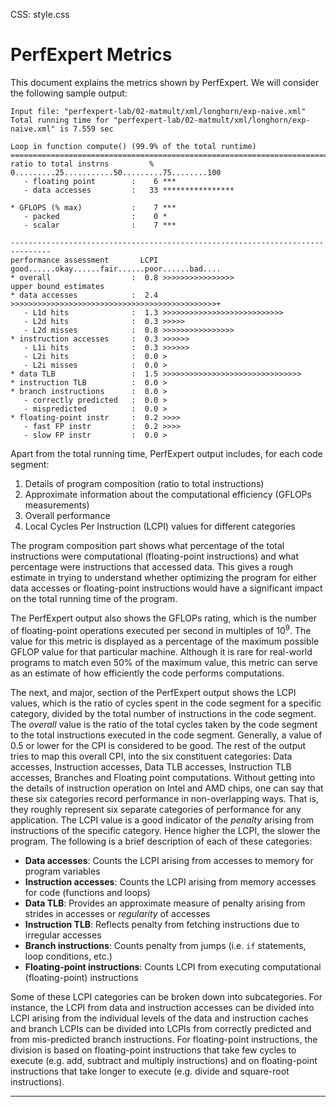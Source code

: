 CSS: style.css

PerfExpert Metrics
==================

This document explains the metrics shown by PerfExpert. We will consider the following sample output:

    Input file: "perfexpert-lab/02-matmult/xml/longhorn/exp-naive.xml"
    Total running time for "perfexpert-lab/02-matmult/xml/longhorn/exp-naive.xml" is 7.559 sec
    
    Loop in function compute() (99.9% of the total runtime)
    ===============================================================================
    ratio to total instrns         %  0.........25...........50.........75........100
       - floating point        :    6 ***
       - data accesses         :   33 ****************
    
    * GFLOPS (% max)           :    7 ***
       - packed                :    0 *
       - scalar                :    7 ***
    
    -------------------------------------------------------------------------------
    performance assessment       LCPI good......okay......fair......poor......bad....
    * overall                  :  0.8 >>>>>>>>>>>>>>>>
    upper bound estimates
    * data accesses            :  2.4 >>>>>>>>>>>>>>>>>>>>>>>>>>>>>>>>>>>>>>>>>>>>>>+
       - L1d hits              :  1.3 >>>>>>>>>>>>>>>>>>>>>>>>>>>
       - L2d hits              :  0.3 >>>>>
       - L2d misses            :  0.8 >>>>>>>>>>>>>>>>
    * instruction accesses     :  0.3 >>>>>>
       - L1i hits              :  0.3 >>>>>>
       - L2i hits              :  0.0 >
       - L2i misses            :  0.0 >
    * data TLB                 :  1.5 >>>>>>>>>>>>>>>>>>>>>>>>>>>>>>>
    * instruction TLB          :  0.0 >
    * branch instructions      :  0.0 >
       - correctly predicted   :  0.0 >
       - mispredicted          :  0.0 >
    * floating-point instr     :  0.2 >>>>
       - fast FP instr         :  0.2 >>>>
       - slow FP instr         :  0.0 >

Apart from the total running time, PerfExpert output includes, for each code segment:

1. Details of program composition (ratio to total instructions)
2. Approximate information about the computational efficiency (GFLOPs measurements)
3. Overall performance
4. Local Cycles Per Instruction (LCPI) values for different categories

The program composition part shows what percentage of the total instructions were computational (floating-point instructions) and what percentage were instructions that accessed data. This gives a rough estimate in trying to understand whether optimizing the program for either data accesses or floating-point instructions would have a significant impact on the total running time of the program.

The PerfExpert output also shows the GFLOPs rating, which is the number of floating-point operations executed per second in multiples of 10<sup>9</sup>. The value for this metric is displayed as a percentage of the maximum possible GFLOP value for that particular machine. Although it is rare for real-world programs to match even 50% of the maximum value, this metric can serve as an estimate of how efficiently the code performs computations.

The next, and major, section of the PerfExpert output shows the LCPI values, which is the ratio of cycles spent in the code segment for a specific category, divided by the total number of instructions in the code segment. The _overall_ value is the ratio of the total cycles taken by the code segment to the total instructions executed in the code segment. Generally, a value of 0.5 or lower for the CPI is considered to be good. The rest of the output tries to map this overall CPI, into the six constituent categories: Data accesses, Instruction accesses, Data TLB accesses, Instruction TLB accesses, Branches and Floating point computations. Without getting into the details of instruction operation on Intel and AMD chips, one can say that these six categories record performance in non-overlapping ways. That is, they roughly represent six separate categories of performance for any application. The LCPI value is a good indicator of the _penalty_ arising from instructions of the specific category. Hence higher the LCPI, the slower the program. The following is a brief description of each of these categories:

* **Data accesses**: Counts the LCPI arising from accesses to memory for program variables
* **Instruction accesses**: Counts the LCPI arising from memory accesses for code (functions and loops)
* **Data TLB**: Provides an approximate measure of penalty arising from strides in accesses or _regularity_ of accesses
* **Instruction TLB**: Reflects penalty from fetching instructions due to irregular accesses
* **Branch instructions**: Counts penalty from jumps (i.e. `if` statements, loop conditions, etc.)
* **Floating-point instructions**: Counts LCPI from executing computational (floating-point) instructions

Some of these LCPI categories can be broken down into subcategories. For instance, the LCPI from data and instruction accesses can be divided into LCPI arising from the individual levels of the data and instruction caches and branch LCPIs can be divided into LCPIs from correctly predicted and from mis-predicted branch instructions. For floating-point instructions, the division is based on floating-point instructions that take few cycles to execute (e.g. add, subtract and multiply instructions) and on floating-point instructions that take longer to execute (e.g. divide and square-root instructions).

* * *
